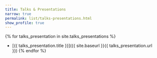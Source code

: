 ```yaml
---
title: Talks & Presentations
narrow: true
permalink: list/talks-presentations.html
show_profile: true
---
```


{% for talks_presentation in site.talks_presentations %}
- [{{ talks_presentation.title }}]({{ site.baseurl }}{{ talks_presentation.url }})
{% endfor %}
